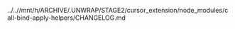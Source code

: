 ../..//mnt/h/ARCHIVE/.UNWRAP/STAGE2/cursor_extension/node_modules/call-bind-apply-helpers/CHANGELOG.md